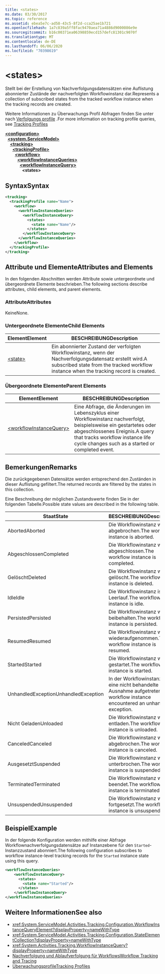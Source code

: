 ```yaml
---
title: <states>
ms.date: 03/30/2017
ms.topic: reference
ms.assetid: ebea5e7c-ad58-43c5-8f2d-cca25ae1b721
ms.openlocfilehash: 1a7c839a5ff8fac9470aea71a4886d9000086e9e
ms.sourcegitcommit: b16c00371ea06398859ecd157defc81301c9070f
ms.translationtype: MT
ms.contentlocale: de-DE
ms.lasthandoff: 06/06/2020
ms.locfileid: "70398619"
---
```

# \<states>
<span data-ttu-id="5f878-101">Stellt bei der Erstellung von Nachverfolgungsdatensätzen eine Auflistung abonnierter Zustände der nachverfolgten Workflowinstanz dar.</span><span class="sxs-lookup"><span data-stu-id="5f878-101">Represents a collection of subscribed states from the tracked workflow instance when the tracking records are created.</span></span>  
  
 <span data-ttu-id="5f878-102">Weitere Informationen zu Überwachungs Profil Abfragen finden Sie unter nach [Verfolgungs profile](../../../windows-workflow-foundation/tracking-profiles.md) .</span><span class="sxs-lookup"><span data-stu-id="5f878-102">For more information on tracking profile queries, see [Tracking Profiles](../../../windows-workflow-foundation/tracking-profiles.md)</span></span>  
  
[**\<configuration>**](../configuration-element.md)\
&nbsp;&nbsp;[**\<system.ServiceModel>**](system-servicemodel-of-workflow.md)\
&nbsp;&nbsp;&nbsp;&nbsp;[**\<tracking>**](tracking.md)\
&nbsp;&nbsp;&nbsp;&nbsp;&nbsp;&nbsp;[**\<trackingProfile>**](trackingprofile.md)\
&nbsp;&nbsp;&nbsp;&nbsp;&nbsp;&nbsp;&nbsp;&nbsp;[**\<workflow>**](workflow.md)\
&nbsp;&nbsp;&nbsp;&nbsp;&nbsp;&nbsp;&nbsp;&nbsp;&nbsp;&nbsp;[**\<workflowInstanceQueries>**](workflowinstancequeries.md)\
&nbsp;&nbsp;&nbsp;&nbsp;&nbsp;&nbsp;&nbsp;&nbsp;&nbsp;&nbsp;&nbsp;&nbsp;[**\<workflowInstanceQuery>**](workflowinstancequery.md)\
&nbsp;&nbsp;&nbsp;&nbsp;&nbsp;&nbsp;&nbsp;&nbsp;&nbsp;&nbsp;&nbsp;&nbsp;&nbsp;&nbsp;**\<states>**  
  
## <a name="syntax"></a><span data-ttu-id="5f878-103">Syntax</span><span class="sxs-lookup"><span data-stu-id="5f878-103">Syntax</span></span>  
  
```xml  
<tracking>
  <trackingProfile name="Name">
    <workflow>
      <workflowInstanceQueries>
        <workflowInstanceQuery>
          <states>
            <state name="Name"/>
          </states>
        </workflowInstanceQuery>
      </workflowInstanceQueries>
    </workflow>
  </trackingProfile>
</tracking>  
```  
  
## <a name="attributes-and-elements"></a><span data-ttu-id="5f878-104">Attribute und Elemente</span><span class="sxs-lookup"><span data-stu-id="5f878-104">Attributes and Elements</span></span>  
 <span data-ttu-id="5f878-105">In den folgenden Abschnitten werden Attribute sowie untergeordnete und übergeordnete Elemente beschrieben.</span><span class="sxs-lookup"><span data-stu-id="5f878-105">The following sections describe attributes, child elements, and parent elements.</span></span>  
  
### <a name="attributes"></a><span data-ttu-id="5f878-106">Attribute</span><span class="sxs-lookup"><span data-stu-id="5f878-106">Attributes</span></span>  
 <span data-ttu-id="5f878-107">Keine</span><span class="sxs-lookup"><span data-stu-id="5f878-107">None.</span></span>  
  
### <a name="child-elements"></a><span data-ttu-id="5f878-108">Untergeordnete Elemente</span><span class="sxs-lookup"><span data-stu-id="5f878-108">Child Elements</span></span>  
  
|<span data-ttu-id="5f878-109">Element</span><span class="sxs-lookup"><span data-stu-id="5f878-109">Element</span></span>|<span data-ttu-id="5f878-110">BESCHREIBUNG</span><span class="sxs-lookup"><span data-stu-id="5f878-110">Description</span></span>|  
|-------------|-----------------|  
|[\<state>](states.md)|<span data-ttu-id="5f878-111">Ein abonnierter Zustand der verfolgten Workflowinstanz, wenn der Nachverfolgungsdatensatz erstellt wird.</span><span class="sxs-lookup"><span data-stu-id="5f878-111">A subscribed state from the tracked workflow instance when the tracking record is created.</span></span>|  
  
### <a name="parent-elements"></a><span data-ttu-id="5f878-112">Übergeordnete Elemente</span><span class="sxs-lookup"><span data-stu-id="5f878-112">Parent Elements</span></span>  
  
|<span data-ttu-id="5f878-113">Element</span><span class="sxs-lookup"><span data-stu-id="5f878-113">Element</span></span>|<span data-ttu-id="5f878-114">BESCHREIBUNG</span><span class="sxs-lookup"><span data-stu-id="5f878-114">Description</span></span>|  
|-------------|-----------------|  
|[\<workflowInstanceQuery>](workflowinstancequery.md)|<span data-ttu-id="5f878-115">Eine Abfrage, die Änderungen im Lebenszyklus einer Workflowinstanz nachverfolgt, beispielsweise ein gestartetes oder abgeschlossenes Ereignis.</span><span class="sxs-lookup"><span data-stu-id="5f878-115">A query that tracks workflow instance life cycle changes such as a started or completed event.</span></span>|  
  
## <a name="remarks"></a><span data-ttu-id="5f878-116">Bemerkungen</span><span class="sxs-lookup"><span data-stu-id="5f878-116">Remarks</span></span>  
 <span data-ttu-id="5f878-117">Die zurückgegebenen Datensätze werden entsprechend den Zuständen in dieser Auflistung gefiltert.</span><span class="sxs-lookup"><span data-stu-id="5f878-117">The returned records are filtered by the states in this collection.</span></span>  
  
 <span data-ttu-id="5f878-118">Eine Beschreibung der möglichen Zustandswerte finden Sie in der folgenden Tabelle.</span><span class="sxs-lookup"><span data-stu-id="5f878-118">Possible state values are described in the following table.</span></span>  
  
|<span data-ttu-id="5f878-119">Staat</span><span class="sxs-lookup"><span data-stu-id="5f878-119">State</span></span>|<span data-ttu-id="5f878-120">BESCHREIBUNG</span><span class="sxs-lookup"><span data-stu-id="5f878-120">Description</span></span>|  
|-----------|-----------------|  
|<span data-ttu-id="5f878-121">Aborted</span><span class="sxs-lookup"><span data-stu-id="5f878-121">Aborted</span></span>|<span data-ttu-id="5f878-122">Die Workflowinstanz wurde abgebrochen.</span><span class="sxs-lookup"><span data-stu-id="5f878-122">The workflow instance is aborted.</span></span>|  
|<span data-ttu-id="5f878-123">Abgeschlossen</span><span class="sxs-lookup"><span data-stu-id="5f878-123">Completed</span></span>|<span data-ttu-id="5f878-124">Die Workflowinstanz wurde abgeschlossen.</span><span class="sxs-lookup"><span data-stu-id="5f878-124">The workflow instance is completed.</span></span>|  
|<span data-ttu-id="5f878-125">Gelöscht</span><span class="sxs-lookup"><span data-stu-id="5f878-125">Deleted</span></span>|<span data-ttu-id="5f878-126">Die Workflowinstanz wurde gelöscht.</span><span class="sxs-lookup"><span data-stu-id="5f878-126">The workflow instance is deleted.</span></span>|  
|<span data-ttu-id="5f878-127">Idle</span><span class="sxs-lookup"><span data-stu-id="5f878-127">Idle</span></span>|<span data-ttu-id="5f878-128">Die Workflowinstanz ist im Leerlauf.</span><span class="sxs-lookup"><span data-stu-id="5f878-128">The workflow instance is idle.</span></span>|  
|<span data-ttu-id="5f878-129">Persisted</span><span class="sxs-lookup"><span data-stu-id="5f878-129">Persisted</span></span>|<span data-ttu-id="5f878-130">Die Workflowinstanz wurde beibehalten.</span><span class="sxs-lookup"><span data-stu-id="5f878-130">The workflow instance is persisted.</span></span>|  
|<span data-ttu-id="5f878-131">Resumed</span><span class="sxs-lookup"><span data-stu-id="5f878-131">Resumed</span></span>|<span data-ttu-id="5f878-132">Die Workflowinstanz wurde wiederaufgenommen.</span><span class="sxs-lookup"><span data-stu-id="5f878-132">The workflow instance is resumed.</span></span>|  
|<span data-ttu-id="5f878-133">Started</span><span class="sxs-lookup"><span data-stu-id="5f878-133">Started</span></span>|<span data-ttu-id="5f878-134">Die Workflowinstanz wurde gestartet.</span><span class="sxs-lookup"><span data-stu-id="5f878-134">The workflow instance is started.</span></span>|  
|<span data-ttu-id="5f878-135">UnhandledException</span><span class="sxs-lookup"><span data-stu-id="5f878-135">UnhandledException</span></span>|<span data-ttu-id="5f878-136">In der Workflowinstanz ist eine nicht behandelte Ausnahme aufgetreten.</span><span class="sxs-lookup"><span data-stu-id="5f878-136">The workflow instance encountered an unhandled exception.</span></span>|  
|<span data-ttu-id="5f878-137">Nicht Geladen</span><span class="sxs-lookup"><span data-stu-id="5f878-137">Unloaded</span></span>|<span data-ttu-id="5f878-138">Die Workflowinstanz wurde entladen.</span><span class="sxs-lookup"><span data-stu-id="5f878-138">The workflow instance is unloaded.</span></span>|  
|<span data-ttu-id="5f878-139">Canceled</span><span class="sxs-lookup"><span data-stu-id="5f878-139">Canceled</span></span>|<span data-ttu-id="5f878-140">Die Workflowinstanz wurde abgebrochen.</span><span class="sxs-lookup"><span data-stu-id="5f878-140">The workflow instance is canceled.</span></span>|  
|<span data-ttu-id="5f878-141">Ausgesetzt</span><span class="sxs-lookup"><span data-stu-id="5f878-141">Suspended</span></span>|<span data-ttu-id="5f878-142">Die Workflowinstanz wurde unterbrochen.</span><span class="sxs-lookup"><span data-stu-id="5f878-142">The workflow instance is suspended.</span></span>|  
|<span data-ttu-id="5f878-143">Terminated</span><span class="sxs-lookup"><span data-stu-id="5f878-143">Terminated</span></span>|<span data-ttu-id="5f878-144">Die Workflowinstanz wurde beendet.</span><span class="sxs-lookup"><span data-stu-id="5f878-144">The workflow instance is terminated.</span></span>|  
|<span data-ttu-id="5f878-145">Unsuspended</span><span class="sxs-lookup"><span data-stu-id="5f878-145">Unsuspended</span></span>|<span data-ttu-id="5f878-146">Die Workflowinstanz wurde fortgesetzt.</span><span class="sxs-lookup"><span data-stu-id="5f878-146">The workflow instance is unsuspended.</span></span>|  
  
## <a name="example"></a><span data-ttu-id="5f878-147">Beispiel</span><span class="sxs-lookup"><span data-stu-id="5f878-147">Example</span></span>  
 <span data-ttu-id="5f878-148">In der folgende Konfiguration werden mithilfe einer Abfrage Workflownachverfolgungsdatensätze auf Instanzebene für den `Started`-Instanzzustand abonniert.</span><span class="sxs-lookup"><span data-stu-id="5f878-148">The following configuration subscribes to workflow instance-level tracking records for the `Started` instance state using this query.</span></span>  
  
```xml  
<workflowInstanceQueries>  
    <workflowInstanceQuery>  
      <states>  
        <state name="Started"/>  
      </states>  
    </workflowInstanceQuery>  
</workflowInstanceQueries>  
```  
  
## <a name="see-also"></a><span data-ttu-id="5f878-149">Weitere Informationen</span><span class="sxs-lookup"><span data-stu-id="5f878-149">See also</span></span>

- <xref:System.ServiceModel.Activities.Tracking.Configuration.WorkflowInstanceQueryElement?displayProperty=nameWithType>
- <xref:System.ServiceModel.Activities.Tracking.Configuration.StateElementCollection?displayProperty=nameWithType>
- <xref:System.Activities.Tracking.WorkflowInstanceQuery?displayProperty=nameWithType>
- [<span data-ttu-id="5f878-150">Nachverfolgung und Ablaufverfolgung für Workflows</span><span class="sxs-lookup"><span data-stu-id="5f878-150">Workflow Tracking and Tracing</span></span>](../../../windows-workflow-foundation/workflow-tracking-and-tracing.md)
- [<span data-ttu-id="5f878-151">Überwachungsprofile</span><span class="sxs-lookup"><span data-stu-id="5f878-151">Tracking Profiles</span></span>](../../../windows-workflow-foundation/tracking-profiles.md)
